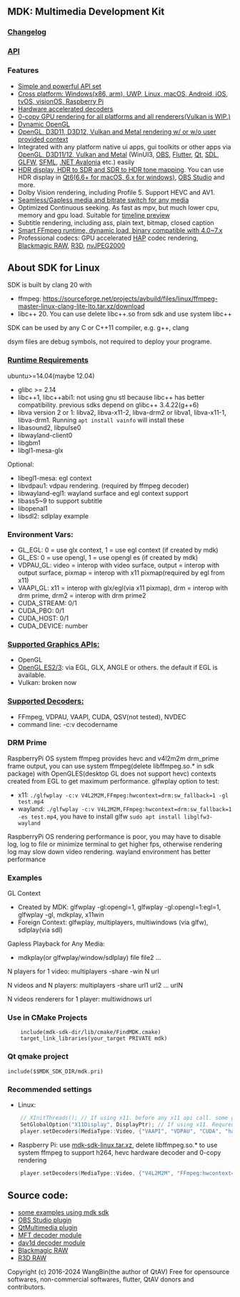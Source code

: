 ## MDK: Multimedia Development Kit
### [Changelog](https://github.com/wang-bin/mdk-sdk/blob/master/Changelog.md)
### [API](https://github.com/wang-bin/mdk-sdk/wiki/Player-APIs)

### Features
- [Simple and powerful API set](https://github.com/wang-bin/mdk-sdk/wiki/Player-APIs)
- [Cross platform: Windows(x86, arm), UWP, Linux, macOS, Android, iOS, tvOS, visionOS, Raspberry Pi](https://github.com/wang-bin/mdk-sdk/wiki/System-Requirements)
- [Hardware accelerated decoders](https://github.com/wang-bin/mdk-sdk/wiki/Decoders)
- [0-copy GPU rendering for all platforms and all renderers(Vulkan is WIP.)](https://github.com/wang-bin/mdk-sdk/wiki/Zero-Copy-Renderer)
- [Dynamic OpenGL](https://github.com/wang-bin/mdk-sdk/wiki/OpenGL-Support-Matrix)
- [OpenGL, D3D11, D3D12, Vulkan and Metal rendering w/ or w/o user provided context](https://github.com/wang-bin/mdk-sdk/wiki/Render-API)
- Integrated with any platform native ui apps, gui toolkits or other apps via [OpenGL, D3D11/12, Vulkan and Metal](https://github.com/wang-bin/mdk-sdk/wiki/Render-API) (WinUI3, [OBS](https://github.com/wang-bin/obs-mdk), [Flutter](https://pub.dev/packages/fvp), [Qt](https://github.com/wang-bin/mdk-examples/tree/master/Qt), [SDL](https://github.com/wang-bin/mdk-examples/tree/master/SDL), [GLFW](https://github.com/wang-bin/mdk-examples/tree/master/GLFW), [SFML](https://github.com/wang-bin/mdk-examples/tree/master/SFML), [.NET Avalonia](https://github.com/wang-bin/mdk-examples/tree/master/Avalonia) etc.) easily
- [HDR display, HDR to SDR and SDR to HDR tone mapping](https://github.com/wang-bin/mdk-sdk/wiki/Player-APIs#player-setcolorspace-value-void-vo_opaque--nullptr). You can use HDR display in [Qt6(6.6+ for macOS, 6.x for windows)](https://github.com/wang-bin/mdk-examples/tree/master/Qt/qmlrhi), [OBS Studio](https://github.com/wang-bin/obs-mdk) and more.
- Dolby Vision rendering, including Profile 5. Support HEVC and AV1.
- [Seamless/Gapless media and bitrate switch for any media](https://github.com/wang-bin/mdk-sdk/wiki/Player-APIs#player-setcolorspace-value-void-vo_opaque--nullptr)
- Optimized Continuous seeking. As fast as mpv, but much lower cpu, memory and gpu load. Suitable for [timeline preview](https://github.com/wang-bin/mdk-sdk/wiki/Typical-Usage#timeline-preview)
- Subtitle rendering, including ass, plain text, bitmap, closed caption
- [Smart FFmpeg runtime, dynamic load, binary compatible with 4.0~7.x](https://github.com/wang-bin/mdk-sdk/wiki/FFmpeg-Runtime)
- Professional codecs: GPU accelerated [HAP](https://github.com/wang-bin/mdk-sdk/wiki/Decoders#hap) codec rendering, [Blackmagic RAW](https://github.com/wang-bin/mdk-braw), [R3D](https://github.com/wang-bin/mdk-r3d), [nvJPEG2000](https://github.com/wang-bin/mdk-nvjp2k)


## About SDK for Linux
SDK is built by clang 20 with
- ffmpeg: https://sourceforge.net/projects/avbuild/files/linux/ffmpeg-master-linux-clang-lite-lto.tar.xz/download
- libc++ 20. You can use delete libc++.so from sdk and use system libc++

SDK can be used by any C or C++11 compiler, e.g. g++, clang

dsym files are debug symbols, not required to deploy your programe.

### [Runtime Requirements](https://github.com/wang-bin/mdk-sdk/wiki/System-Requirements#linux-desktop-raspberry-pi-64bit)

ubuntu>=14.04(maybe 12.04)

- glibc >= 2.14
- libc++1, libc++abi1: not using gnu stl because libc++ has better compatibility. previous sdks depend on glibc++ 3.4.22(g++6)
- libva version 2 or 1: libva2, libva-x11-2, libva-drm2 or libva1, libva-x11-1, libva-drm1. Running `apt install vainfo` will install these
- libasound2, libpulse0
- libwayland-client0
- libgbm1
- libgl1-mesa-glx

Optional:
- libegl1-mesa: egl context
- libvdpau1: vdpau rendering. (required by ffmpeg decoder)
- libwayland-egl1: wayland surface and egl context support
- libass5~9 to support subtitle
- libopenal1
- libsdl2: sdlplay example

### Environment Vars:
- GL_EGL: 0 = use glx context, 1 = use egl context (if created by mdk)
- GL_ES: 0 = use opengl, 1 = use opengl es (if created by mdk)
- VDPAU_GL: video = interop with video surface, output = interop with output surface, pixmap = interop with x11 pixmap(required by egl from x11)
- VAAPI_GL: x11 = interop with glx/egl(via x11 pixmap), drm = interop with drm prime, drm2 = interop with drm prime2
- CUDA_STREAM: 0/1
- CUDA_PBO: 0/1
- CUDA_HOST: 0/1
- CUDA_DEVICE: number

### [Supported Graphics APIs:](https://github.com/wang-bin/mdk-sdk/wiki/Render-API)
- OpenGL
- [OpenGL ES2/3](https://github.com/wang-bin/mdk-sdk/wiki/OpenGL-Support-Matrix): via EGL, GLX, ANGLE or others. the default if EGL is available.
- Vulkan: broken now

### [Supported Decoders:](https://github.com/wang-bin/mdk-sdk/wiki/Decoders)
- FFmpeg, VDPAU, VAAPI, CUDA, QSV(not tested), NVDEC
- command line: -c:v decodername

### DRM Prime
RaspberryPi OS system ffmpeg provides hevc and v4l2m2m drm_prime frame output, you can use system ffmpeg(delete libffmpeg.so.* in sdk package) with OpenGLES(desktop GL does not support hevc) contexts created from EGL to get maximum performance. glfwplay option to test:
 - x11: `./glfwplay -c:v V4L2M2M,FFmpeg:hwcontext=drm:sw_fallback=1 -gl test.mp4`
 - wayland: `./glfwplay -c:v V4L2M2M,FFmpeg:hwcontext=drm:sw_fallback=1 -es test.mp4`, you have to install glfw `sudo apt install libglfw3-wayland`

RaspberryPi OS rendering performance is poor, you may have to disable log, log to file or minimize terminal to get higher fps, otherwise rendering log may slow down video rendering. wayland environment has better performance

### Examples
GL Context
- Created by MDK: glfwplay -gl:opengl=1, glfwplay -gl:opengl=1:egl=1, glfwplay -gl, mdkplay, x11win
- Foreign Context: glfwplay, multiplayers, multiwindows (via glfw), sdlplay(via sdl)

Gapless Playback for Any Media:
- mdkplay(or glfwplay/window/sdlplay) file file2 ...

N players for 1 video: multiplayers -share -win N url

N videos and N players: multiplayers -share url1 url2 ... urlN

N videos renderers for 1 player: multiwidnows url

### Use in CMake Projects
```
	include(mdk-sdk-dir/lib/cmake/FindMDK.cmake)
	target_link_libraries(your_target PRIVATE mdk)
```

### Qt qmake project
```qmake
include($$MDK_SDK_DIR/mdk.pri)
```


### Recommended settings
- Linux:
```cpp
    // XInitThreads(); // If using x11. before any x11 api call. some gui toolkits already call this, e.g. qt, glfw
    SetGlobalOption("X11Display", DisplayPtr); // If using x11. Requred by VAAPI, VDPAU
    player.setDecoders(MediaType::Video, {"VAAPI", "VDPAU", "CUDA", "hap", "FFmpeg", "dav1d"});
```
- Raspberry Pi: use [mdk-sdk-linux.tar.xz](https://sourceforge.net/projects/mdk-sdk/files/nightly/mdk-sdk-linux.tar.xz/download), delete libffmpeg.so.* to use system ffmpeg to support h264, hevc hardware decoder and 0-copy rendering
```cpp
    player.setDecoders(MediaType::Video, {"V4L2M2M", "FFmpeg:hwcontext=drm", "FFmpeg"});
```

## Source code:
- [some examples using mdk sdk](https://github.com/wang-bin/mdk-examples)
- [OBS Studio plugin](https://github.com/wang-bin/obs-mdk)
- [QtMultimedia plugin](https://github.com/wang-bin/qtmultimedia-plugins-mdk)
- [MFT decoder module](https://github.com/wang-bin/mdk-mft)
- [dav1d decoder module](https://github.com/wang-bin/mdk-dav1d)
- [Blackmagic RAW](https://github.com/wang-bin/mdk-braw)
- [R3D RAW](https://github.com/wang-bin/mdk-r3d)


Copyright (c) 2016-2024 WangBin(the author of QtAV) <wbsecg1 at gmail.com>
Free for opensource softwares, non-commercial softwares, flutter, QtAV donors and contributors.